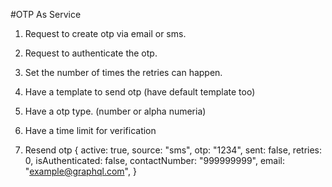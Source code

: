 #OTP As Service

1. Request to create otp via email or sms.

2. Request to authenticate the otp.

3. Set the number of times the retries can happen.

4. Have a template to send otp (have default template too)

5. Have a otp type. (number or alpha numeria)

6. Have a time limit for verification

7. Resend otp
{
  active: true,
  source: "sms",
  otp: "1234",
  sent: false,
  retries: 0,
  isAuthenticated: false,
  contactNumber: "999999999",
  email: "example@graphql.com",
}